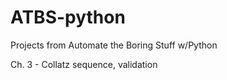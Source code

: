 # ATBS-python
Projects from Automate the Boring Stuff w/Python

Ch. 3 - Collatz sequence, validation
